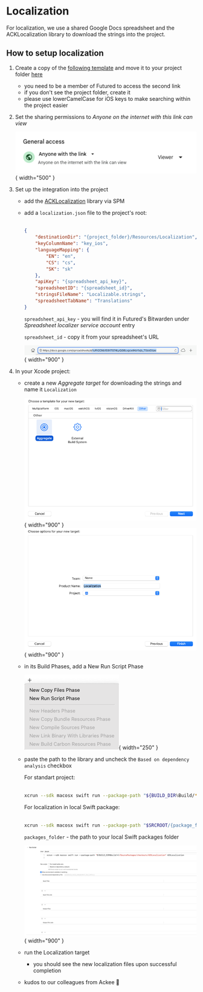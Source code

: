 # Localization

For localization, we use a shared Google Docs spreadsheet and the ACKLocalization library to download the strings into the project.

## How to setup localization

1. Create a copy of the [following template](https://docs.google.com/spreadsheets/d/1uFh2CNb159lITG74LyQGBLvgcwlHzr1xjb_T5zx0Xaw) and move it to your project folder [here](https://drive.google.com/drive/folders/0B0wtxTvgka10ejNvaGk3WTBtNDg)
    - you need to be a member of Futured to access the second link
    - if you don't see the project folder, create it
    - please use lowerCamelCase for iOS keys to make searching within the project easier
    
2. Set the sharing permissions to *Anyone on the internet with this link can view*

    ![Step 1](Resources/ios_localization_1.png){ width="500" }
    
3. Set up the integration into the project
    - add the [ACKLocalization](https://github.com/AckeeCZ/ACKLocalization) library via SPM
    - add a `localization.json` file to the project's root:

        ```json

        {
            "destinationDir": "{project_folder}/Resources/Localization",
            "keyColumnName": "key_ios",
            "languageMapping": {
    	        "EN": "en",
                "CS": "cs",
                "SK": "sk"
            },
            "apiKey": "{spreadsheet_api_key}",
            "spreadsheetID": "{spreadsheet_id}",
            "stringsFileName": "Localizable.strings",
            "spreadsheetTabName": "Translations"
        }

        ```

        `spreadsheet_api_key` - you will find it in Futured's Bitwarden under *Spreadsheet localizer service account* entry

        `spreadsheet_id` - copy it from your spreadsheet's URL
    
        ![Step 2](Resources/ios_localization_2.png){ width="900" }
    
4. In your Xcode project:
    - create a new *Aggregate target*  for downloading the strings and name it `Localization`
    
        ![Step 3](Resources/ios_localization_3.png){ width="900" }
        ![Step 4](Resources/ios_localization_4.png){ width="900" }

    - in its Build Phases, add a New Run Script Phase
    
        ![Step 5](Resources/ios_localization_5.png){ width="250" }
    
    - paste the path to the library and uncheck the `Based on dependency analysis` checkbox
    
    
        For standart project:
        ```bash

        xcrun --sdk macosx swift run --package-path "${BUILD_DIR%Build/*}/SourcePackages/checkouts/ACKLocalization" ACKLocalization

        ```
        
        For localization in local Swift package:
        ```bash

        xcrun --sdk macosx swift run --package-path "$SRCROOT/{package_folder}" ACKLocalization

        ```
        `packages_folder` - the path to your local Swift packages folder
        
    
        ![Step 6](Resources/ios_localization_6.png){ width="900" }


    - run the Localization target 
        - you should see the new localization files upon successful completion
        
    - kudos to our colleagues from Ackee 🖤
